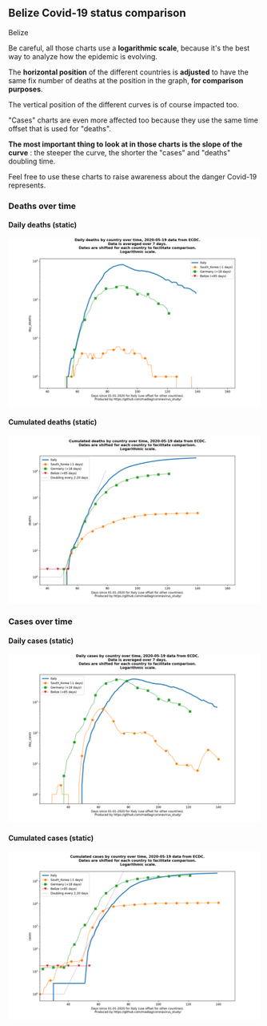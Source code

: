## Belize Covid-19 status comparison 

Belize



Be careful, all those charts use a **logarithmic scale**, because it's the best way to analyze how the epidemic is evolving.
 
The **horizontal position** of the different countries is **adjusted** to have the same fix number of deaths at the position in the graph, **for comparison purposes**.

The vertical position of the different curves is of course impacted too.

"Cases" charts are even more affected too because they use the same time offset that is used for "deaths".

**The most important thing to look at in those charts is the slope of the curve** : the steeper the curve, the shorter the "cases" and "deaths" doubling time.

Feel free to use these charts to raise awareness about the danger Covid-19 represents. 


 
### Deaths over time
 
#### Daily deaths (static)
![Belize covid-19 daily deaths static chart](https://raw.githubusercontent.com/madlag/coronavirus_study/master/notebooks/graphs/2020-05-19/countries/Belize/2020-05-19_Belize_day_deaths.png "Belize covid-19 day_deaths static chart")   
 
#### Cumulated deaths (static)
![Belize covid-19 cumulated deaths static chart](https://raw.githubusercontent.com/madlag/coronavirus_study/master/notebooks/graphs/2020-05-19/countries/Belize/2020-05-19_Belize_deaths.png "Belize covid-19 deaths static chart")   

 
### Cases over time
 
#### Daily cases (static)
![Belize covid-19 daily cases static chart](https://raw.githubusercontent.com/madlag/coronavirus_study/master/notebooks/graphs/2020-05-19/countries/Belize/2020-05-19_Belize_day_cases.png "Belize covid-19 day_cases static chart")   
 
#### Cumulated cases (static)
![Belize covid-19 cumulated cases static chart](https://raw.githubusercontent.com/madlag/coronavirus_study/master/notebooks/graphs/2020-05-19/countries/Belize/2020-05-19_Belize_cases.png "Belize covid-19 cases static chart")   

